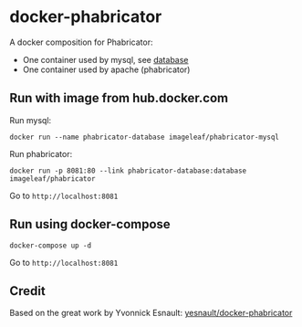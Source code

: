 # docker-phabricator

A docker composition for Phabricator:

- One container used by mysql, see [database](https://github.com/imageleaf/docker-phabricator/tree/master/database)
- One container used by apache (phabricator)

## Run with image from hub.docker.com

Run mysql:
```
docker run --name phabricator-database imageleaf/phabricator-mysql
```

Run phabricator:
```
docker run -p 8081:80 --link phabricator-database:database imageleaf/phabricator
```

Go to `http://localhost:8081`

## Run using docker-compose

```
docker-compose up -d
```

Go to `http://localhost:8081`

## Credit

Based on the great work by Yvonnick Esnault: [yesnault/docker-phabricator](https://github.com/yesnault/docker-phabricator)
